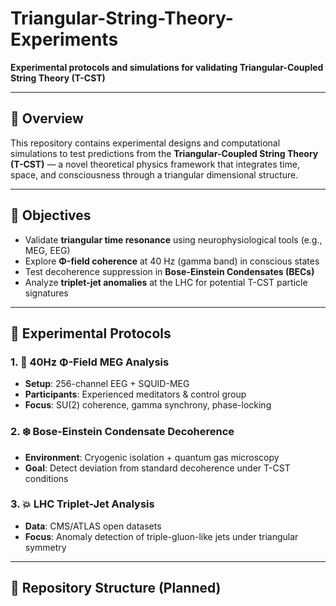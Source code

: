 # Triangular-String-Theory-Experiments

**Experimental protocols and simulations for validating Triangular-Coupled String Theory (T-CST)**

---

## 🌌 Overview

This repository contains experimental designs and computational simulations to test predictions from the **Triangular-Coupled String Theory (T-CST)** — a novel theoretical physics framework that integrates time, space, and consciousness through a triangular dimensional structure.

---

## 🎯 Objectives

- Validate **triangular time resonance** using neurophysiological tools (e.g., MEG, EEG)
- Explore **Φ-field coherence** at 40 Hz (gamma band) in conscious states
- Test decoherence suppression in **Bose-Einstein Condensates (BECs)**
- Analyze **triplet-jet anomalies** at the LHC for potential T-CST particle signatures

---

## 🔬 Experimental Protocols

### 1. 🧠 40Hz Φ-Field MEG Analysis
- **Setup**: 256-channel EEG + SQUID-MEG
- **Participants**: Experienced meditators & control group
- **Focus**: SU(2) coherence, gamma synchrony, phase-locking

### 2. ❄️ Bose-Einstein Condensate Decoherence
- **Environment**: Cryogenic isolation + quantum gas microscopy
- **Goal**: Detect deviation from standard decoherence under T-CST conditions

### 3. 💥 LHC Triplet-Jet Analysis
- **Data**: CMS/ATLAS open datasets
- **Focus**: Anomaly detection of triple-gluon-like jets under triangular symmetry

---

## 📁 Repository Structure (Planned)

